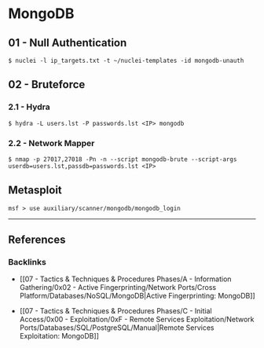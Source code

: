 # MongoDB

## 01 - Null Authentication

```
$ nuclei -l ip_targets.txt -t ~/nuclei-templates -id mongodb-unauth
```

## 02 - Bruteforce

### 2.1 - Hydra

```
$ hydra -L users.lst -P passwords.lst <IP> mongodb
```

### 2.2 - Network Mapper

```
$ nmap -p 27017,27018 -Pn -n --script mongodb-brute --script-args userdb=users.lst,passdb=passwords.lst <IP>
```

## Metasploit

```
msf > use auxiliary/scanner/mongodb/mongodb_login
```

---
## References

### Backlinks

- [[07 - Tactics & Techniques & Procedures Phases/A - Information Gathering/0x02 - Active Fingerprinting/Network Ports/Cross Platform/Databases/NoSQL/MongoDB|Active Fingerprinting: MongoDB]]

- [[07 - Tactics & Techniques & Procedures Phases/C - Initial Access/0x00 - Exploitation/0xF - Remote Services Exploitation/Network Ports/Databases/SQL/PostgreSQL/Manual|Remote Services Exploitation: MongoDB]]